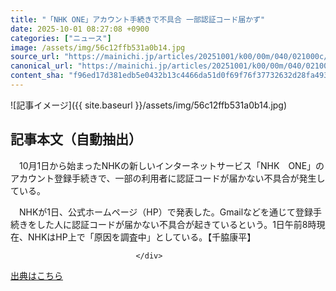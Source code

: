 ```yaml
---
title: "「NHK ONE」アカウント手続きで不具合 一部認証コード届かず"
date: 2025-10-01 08:27:08 +0900
categories: ["ニュース"]
image: /assets/img/56c12ffb531a0b14.jpg
source_url: "https://mainichi.jp/articles/20251001/k00/00m/040/021000c/"
canonical_url: "https://mainichi.jp/articles/20251001/k00/00m/040/021000c/"
content_sha: "f96ed17d381edb5e0432b13c4466da51d0f69f76f37732632d28fa493cf2c332"
---
```


![記事イメージ]({{ site.baseurl }}/assets/img/56c12ffb531a0b14.jpg)

## 記事本文（自動抽出）
<div><section class="articledetail-body" id="articledetail-body">






<p>　10月1日から始まったNHKの新しいインターネットサービス「NHK　ONE」のアカウント登録手続きで、一部の利用者に認証コードが届かない不具合が発生している。</p>

<p>　NHKが1日、公式ホームページ（HP）で発表した。Gmailなどを通じて登録手続きをした人に認証コードが届かない不具合が起きているという。1日午前8時現在、NHKはHP上で「原因を調査中」としている。【千脇康平】</p>


</section>






								</div>

[出典はこちら](https://mainichi.jp/articles/20251001/k00/00m/040/021000c/)
